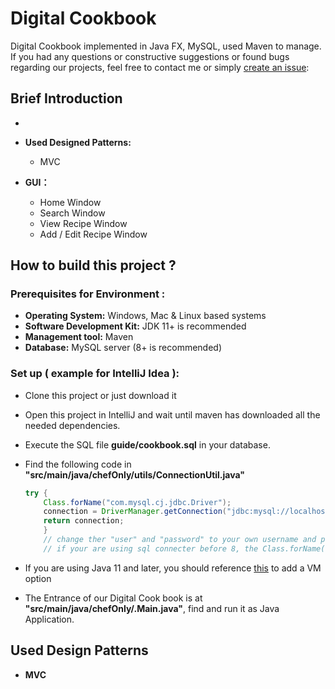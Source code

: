 # Digital Cookbook

Digital Cookbook implemented in Java FX, MySQL, used Maven to manage. If you had any questions or constructive suggestions or found bugs regarding our projects, feel free to contact me or simply [create an issue](https://github.com/yuk-kei/Digital-CookBook/issues):

## Brief Introduction

- 

- **Used Designed Patterns:**
  - MVC

- **GUI：**
  - Home Window
  - Search Window
  - View Recipe Window
  - Add / Edit Recipe Window



## How to build this project ?

### Prerequisites for Environment :

- **Operating System:** Windows, Mac & Linux based systems 
- **Software Development Kit:** JDK 11+ is recommended
- **Management tool:** Maven
- **Database:** MySQL server (8+ is recommended)

### Set up ( example for IntelliJ Idea ):

- Clone this project or just download it

- Open this project in IntelliJ and wait until maven has downloaded all the needed dependencies.

- Execute the SQL file **guide/cookbook.sql** in your database.

- Find the following code in **"src/main/java/chefOnly/utils/ConnectionUtil.java"** 

  ```` java
  try {
      Class.forName("com.mysql.cj.jdbc.Driver");
      connection = DriverManager.getConnection("jdbc:mysql://localhost:3306/cookbook?useSSL=false&characterEncoding=utf8&serverTimezone=UTC", "user", "password"};
      return connection;
      }
      // change ther "user" and "password" to your own username and password
      // if your are using sql connecter before 8, the Class.forName("com.mysql.jdbc.Driver")
  ````

  

- If you are using Java 11 and later, you should reference [this](https://www.jetbrains.com/help/idea/javafx.html#vm-options) to add a VM option  

- The Entrance of our Digital Cook book is at **"src/main/java/chefOnly/.Main.java"**,
  find and run it as Java Application. 

## Used Design Patterns

- **MVC**

